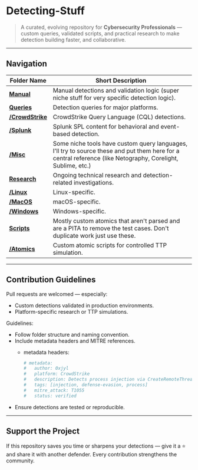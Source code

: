 # Detecting-Stuff
> A curated, evolving repository for **Cybersecurity Professionals** — custom queries, validated scripts, and practical research to make detection building faster, and collaborative.

---

##  Navigation

| Folder Name | Short Description |
|-----------|--------------|
| [**Manual**](./Manual) | Manual detections and validation logic (super niche stuff for very specific detection logic). |
| [**Queries**](./Queries) | Detection queries for major platforms. |
| [**/CrowdStrike**](./Queries/CrowdStrike) | CrowdStrike Query Language (CQL) detections. |
| [**/Splunk**](./Queries/Splunk) | Splunk SPL content for behavioral and event-based detection. |
| [**/Misc**](./Queries/Misc) | Some niche tools have custom query languages, I'll try to source these and put them here for a central reference (like Netography, Corelight, Sublime, etc.) |
| [**Research**](./Research) | Ongoing technical research and detection-related investigations. |
| [**/Linux**](./Research/Linux) | Linux-specific. |
| [**/MacOS**](./Research/MacOS) | macOS-specific. |
| [**/Windows**](./Research/Windows) | Windows-specific. |
| [**Scripts**](./Scripts) | Mostly custom atomics that aren't parsed and are a PITA to remove the test cases. Don't duplicate work just use these. |
| [**/Atomics**](./Scripts/Atomics) | Custom atomic scripts for controlled TTP simulation. |

---

## Contribution Guidelines

Pull requests are welcomed — especially:

- Custom detections validated in production environments.
- Platform-specific research or TTP simulations.

Guidelines:

- Follow folder structure and naming convention.
- Include metadata headers and MITRE references.
    - metadata headers:

        ```yaml
        # metadata:
        #   author: 0xjyl
        #   platform: CrowdStrike
        #   description: Detects process injection via CreateRemoteThread
        #   tags: [injection, defense-evasion, process]
        #   mitre_attack: T1055
        #   status: verified

- Ensure detections are tested or reproducible.

---

## Support the Project

If this repository saves you time or sharpens your detections — give it a ⭐ and share it with another defender. Every contribution strengthens the community.